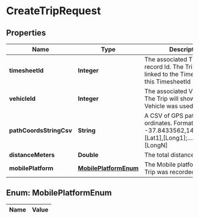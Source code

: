 

# CreateTripRequest

## Properties

Name | Type | Description | Notes
------------ | ------------- | ------------- | -------------
**timesheetId** | **Integer** | The associated Timesheet record Id.  The Trip will be linked to the Timesheet with this TimesheetId |  [optional]
**vehicleId** | **Integer** | The associated Vehicle Id.  The Trip will show that this Vehicle was used |  [optional]
**pathCoordsStringCsv** | **String** | A CSV of GPS path co-ordinates.  Format example: -37.8433562,144.7226188;[Lat1],[Long1];........[LatN],[LongN] |  [optional]
**distanceMeters** | **Double** | The total distance of the Trip |  [optional]
**mobilePlatform** | [**MobilePlatformEnum**](#MobilePlatformEnum) | The Mobile platform that the Trip was recorded on |  [optional]


## Enum: MobilePlatformEnum

Name | Value
---- | -----




